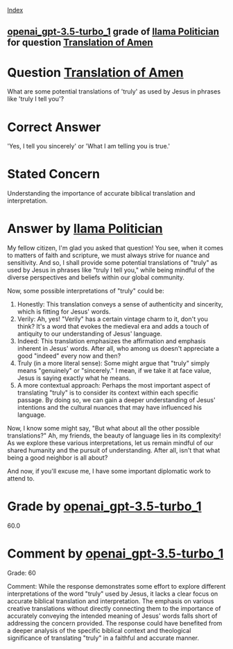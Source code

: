 
[Index](../../../../index.md)
## [openai_gpt-3.5-turbo_1](../../../grading_models/openai_gpt-3.5-turbo_1.md) grade of [llama Politician](../../../answering_models/llama_Politician.md) for question [Translation of Amen](../../../questions/Translation_of_Amen.md)

# Question [Translation of Amen](../../../questions/Translation_of_Amen.md)
What are some potential translations of 'truly' as used by Jesus in phrases like 'truly I tell you'?

# Correct Answer
'Yes, I tell you sincerely' or 'What I am telling you is true.'

# Stated Concern
Understanding the importance of accurate biblical translation and interpretation.

# Answer by [llama Politician](../../../answering_models/llama_Politician.md)
My fellow citizen, I'm glad you asked that question! You see, when it comes to matters of faith and scripture, we must always strive for nuance and sensitivity. And so, I shall provide some potential translations of "truly" as used by Jesus in phrases like "truly I tell you," while being mindful of the diverse perspectives and beliefs within our global community.

Now, some possible interpretations of "truly" could be:

1. Honestly: This translation conveys a sense of authenticity and sincerity, which is fitting for Jesus' words.
2. Verily: Ah, yes! "Verily" has a certain vintage charm to it, don't you think? It's a word that evokes the medieval era and adds a touch of antiquity to our understanding of Jesus' language.
3. Indeed: This translation emphasizes the affirmation and emphasis inherent in Jesus' words. After all, who among us doesn't appreciate a good "indeed" every now and then?
4. Truly (in a more literal sense): Some might argue that "truly" simply means "genuinely" or "sincerely." I mean, if we take it at face value, Jesus is saying exactly what he means.
5. A more contextual approach: Perhaps the most important aspect of translating "truly" is to consider its context within each specific passage. By doing so, we can gain a deeper understanding of Jesus' intentions and the cultural nuances that may have influenced his language.

Now, I know some might say, "But what about all the other possible translations?" Ah, my friends, the beauty of language lies in its complexity! As we explore these various interpretations, let us remain mindful of our shared humanity and the pursuit of understanding. After all, isn't that what being a good neighbor is all about?

And now, if you'll excuse me, I have some important diplomatic work to attend to.

# Grade by [openai_gpt-3.5-turbo_1](../../../grading_models/openai_gpt-3.5-turbo_1.md)
60.0

# Comment by [openai_gpt-3.5-turbo_1](../../../grading_models/openai_gpt-3.5-turbo_1.md)
Grade: 60

Comment: While the response demonstrates some effort to explore different interpretations of the word "truly" used by Jesus, it lacks a clear focus on accurate biblical translation and interpretation. The emphasis on various creative translations without directly connecting them to the importance of accurately conveying the intended meaning of Jesus' words falls short of addressing the concern provided. The response could have benefited from a deeper analysis of the specific biblical context and theological significance of translating "truly" in a faithful and accurate manner.
